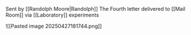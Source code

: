 Sent by [[Randolph Moore|Randolph]]
The Fourth letter delivered to [[Mail Room]] via [[Laboratory]] experiments

![[Pasted image 20250427181744.png]]